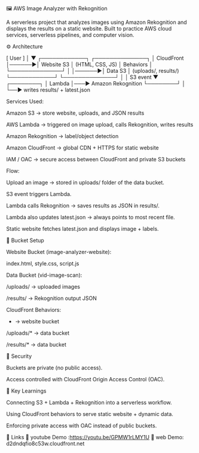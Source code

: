 🖼️ AWS Image Analyzer with Rekognition

A serverless project that analyzes images using Amazon Rekognition and displays the results on a static website. Built to practice AWS cloud services, serverless pipelines, and computer vision.

⚙️ Architecture

   [ User ]
      │
      ▼
  ┌────────────┐       ┌──────────────┐
  │ CloudFront │──────▶│ Website S3   │ (HTML, CSS, JS)
  │ Behaviors  │       └──────────────┘
  │            │──────▶│ Data S3      │ (uploads/, results/)
  └────────────┘       └──────────────┘
         │
         │ S3 event
         ▼
     ┌────────┐
     │ Lambda │───▶ Amazon Rekognition
     └────────┘
         │
         └──▶ writes results/ + latest.json


Services Used:

Amazon S3 → store website, uploads, and JSON results

AWS Lambda → triggered on image upload, calls Rekognition, writes results

Amazon Rekognition → label/object detection

Amazon CloudFront → global CDN + HTTPS for static website

IAM / OAC → secure access between CloudFront and private S3 buckets

Flow:

Upload an image → stored in uploads/ folder of the data bucket.

S3 event triggers Lambda.

Lambda calls Rekognition → saves results as JSON in results/.

Lambda also updates latest.json → always points to most recent file.

Static website fetches latest.json and displays image + labels.

📂 Bucket Setup

Website Bucket (image-analyzer-website):

index.html, style.css, script.js

Data Bucket (vid-image-scan):

/uploads/ → uploaded images

/results/ → Rekognition output JSON

CloudFront Behaviors:

* → website bucket

/uploads/* → data bucket

/results/* → data bucket


🔐 Security

Buckets are private (no public access).

Access controlled with CloudFront Origin Access Control (OAC).


🎯 Key Learnings

Connecting S3 + Lambda + Rekognition into a serverless workflow.

Using CloudFront behaviors to serve static website + dynamic data.

Enforcing private access with OAC instead of public buckets.

📌 Links
🔗 youtube Demo :https://youtu.be/GPMW1rLMY1U
🔗 web Demo: d2dndqfio8c53w.cloudfront.net
